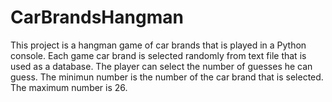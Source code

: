 # CarBrandsHangman
This project is a hangman game of car brands that is played in a Python console.
Each game car brand is selected randomly from text file that is used as a database.
The player can select the number of guesses he can guess.
The minimun number is the number of the car brand that is selected.
The maximum number is 26.
